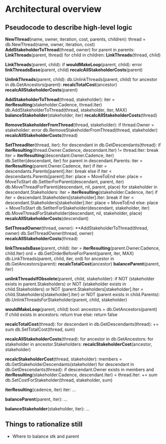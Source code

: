 # Architectural overview

## Pseudocode to describe high-level logic

**NewThread**(name, owner, iteration, cost, parents, children):
    thread = db.NewThread(name, owner, iteration, cost)
    **AddStakeholderToThread**(thread, owner)
    for parent in parents:
        **LinkThreads**(parent, thread)
    for child in children:
        **LinkThreads**(thread, child) 

**LinkThreads**(parent, child):
    if **wouldMakeLoop**(parent, child):
        error
    **linkThreadsBase**(parent, child)
    **recalcAllStakeholderCosts**(parent)

**UnlinkThreads**(parent, child):
    db.UnlinkThreads(parent, child)
    for ancestor in db.GetAncestors(parent):
        **recalcTotalCost**(ancestor)
    **recalcAllStakeholderCosts**(parent)

**AddStakeholderToThread**(thread, stakeholder):
    iter = **iterResulting**(stakeholder.Cadence, thread.Iter)
    db.AddStakeholderToThread(thread, stakeholder, iter, MAX)
    **balanceStakeholder**(stakeholder, iter)
    **recalcAllStakeholderCosts**(thread)

**RemoveStakeholderFromThread**(thread, stakeholder):
    if thread.Owner = stakeholder:
        error
    db.RemoveStakeholderFromThread(thread, stakeholder)
    **recalcAllStakeholderCosts**(thread)

**SetThreadIter**(thread, iter):
    for descendant in db.GetDescendants(thread):
        if **iterResulting**(thread.Owner.Cadence, descendant.Iter) != thread.Iter:
            break
        iter = **iterResulting**(descendant.Owner.Cadence, iter)
        db.SetIter(descendant, iter)
        for parent in descendant.Parents:
            iter = **iterResulting**(parent.Owner.Cadence, iter)
            if iter = descendants.Parents[parent].Iter:
                break
            else if iter < descendants.Parents[parent].Iter:
                place = MoveToEnd
            else:
                place = MoveToStart
            db.SetIterForParent(descendant, parent, iter)
            db.MoveThreadForParent(descendant, nil, parent, place)
        for stakeholder in descendant.Stakeholders:
            iter = **iterResulting**(stakeholder.Cadence, iter)
            if iter = descendant.Stakeholders[stakeholder].Iter:
                break
            if iter < descendant.Stakeholders[stakeholder].Iter:
                place = MoveToEnd
            else:
                place = MoveToStart
            db.SetIterForStakeholder(descendant, stakeholder, iter)
            db.MoveThreadForStakeholder(descendant, nil, stakeholder, place)
        **recalcAllStakeholderCosts**(descendant)

**SetThreadOwner**(thread, owner):
    **AddStakeholderToThread(thread, owner)
    db.SetThreadOwner(thread, owner)
    **recalcAllStakeholderCosts**(thread)

**linkThreadsBase**(parent, child):
    iter = **iterResulting**(parent.Owner.Cadence, child.Iter)
    ord = db.GetOrderBeforeForParent(parent, iter, MAX)
    db.LinkThreads(parent, child, iter, ord)
    for ancestor in db.GetAncestors(parent):
        **recalcTotalCost**(ancestor)
    **balanceParent**(parent, iter)

**unlinkThreadsIfObsolete**(parent, child, stakeholder):
    if NOT (stakeholder exists in parent.Stakeholders)
        or NOT (stakeholder exists in child.Stakeholders)
        or NOT (parent.Stakeholders[stakeholder].Iter = child.Stakeholders[stakeholder].Iter)
        or NOT (parent exists in child.Parents):
        db.UnlinkThreadsForStakeholder(parent, child, stakeholder)

**wouldMakeLoop**(parent, child) bool:
    ancestors = db.GetAncestors(parent)
    if child exists in ancestors:
        return true
    else:
        return false

**recalcTotalCost**(thread):
    for descendant in db.GetDescendants(thread):
        += sum
    db.SetTotalCost(thread, sum)

**recalcAllStakeholderCosts**(thread):
    for ancestor in db.GetAncestors:
        for stakeholder in ancestor.Stakeholders:
            **recalcStakeholderCost**(ancestor, stakeholder)

**recalcStakeholderCost**(thread, stakeholder):
    members = db.GetStakeholderDescendants(stakeholder)
    for descendant in db.GetDescendants(thread):
        if descendant.Owner exists in members and **iterResulting**(stakeholder.Cadence, descendant.Iter) = thread.Iter:
            += sum
    db.SetCostForStakeholder(thread, stakeholder, sum)

**iterResulting**(cadence, iter) iter:
    ...

**balanceParent**(parent, iter):
    ...

**balanceStakeholder**(stakeholder, iter):
    ...

## Things to rationalize still

* Where to balance stk and parent